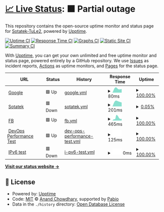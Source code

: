 # [📈 Live Status](https://Sotatek-TuLe2.github.io/upptime-demo): <!--live status--> **🟧 Partial outage**

This repository contains the open-source uptime monitor and status page for [Sotatek-TuLe2](https://Sotatek-TuLe2.github.io/upptime-demo), powered by [Upptime](https://github.com/upptime/upptime).

[![Uptime CI](https://github.com/Sotatek-TuLe2/upptime-demo/workflows/Uptime%20CI/badge.svg)](https://github.com/Sotatek-TuLe2/upptime-demo/actions?query=workflow%3A%22Uptime+CI%22)
[![Response Time CI](https://github.com/Sotatek-TuLe2/upptime-demo/workflows/Response%20Time%20CI/badge.svg)](https://github.com/Sotatek-TuLe2/upptime-demo/actions?query=workflow%3A%22Response+Time+CI%22)
[![Graphs CI](https://github.com/Sotatek-TuLe2/upptime-demo/workflows/Graphs%20CI/badge.svg)](https://github.com/Sotatek-TuLe2/upptime-demo/actions?query=workflow%3A%22Graphs+CI%22)
[![Static Site CI](https://github.com/Sotatek-TuLe2/upptime-demo/workflows/Static%20Site%20CI/badge.svg)](https://github.com/Sotatek-TuLe2/upptime-demo/actions?query=workflow%3A%22Static+Site+CI%22)
[![Summary CI](https://github.com/Sotatek-TuLe2/upptime-demo/workflows/Summary%20CI/badge.svg)](https://github.com/Sotatek-TuLe2/upptime-demo/actions?query=workflow%3A%22Summary+CI%22)

With [Upptime](https://upptime.js.org), you can get your own unlimited and free uptime monitor and status page, powered entirely by a GitHub repository. We use [Issues](https://github.com/Sotatek-TuLe2/upptime-demo/issues) as incident reports, [Actions](https://github.com/Sotatek-TuLe2/upptime-demo/actions) as uptime monitors, and [Pages](https://Sotatek-TuLe2.github.io/upptime-demo) for the status page.

<!--start: status pages-->
<!-- This summary is generated by Upptime (https://github.com/upptime/upptime) -->
<!-- Do not edit this manually, your changes will be overwritten -->
<!-- prettier-ignore -->
| URL | Status | History | Response Time | Uptime |
| --- | ------ | ------- | ------------- | ------ |
| <img alt="" src="https://icons.duckduckgo.com/ip3/www.google.com.ico" height="13"> [Google](https://www.google.com) | 🟩 Up | [google.yml](https://github.com/Sotatek-TuLe2/upptime-demo/commits/HEAD/history/google.yml) | <details><summary><img alt="Response time graph" src="./graphs/google/response-time-week.png" height="20"> 80ms</summary><br><a href="https://Sotatek-TuLe2.github.io/upptime-demo/history/google"><img alt="Response time 80" src="https://img.shields.io/endpoint?url=https%3A%2F%2Fraw.githubusercontent.com%2FSotatek-TuLe2%2Fupptime-demo%2FHEAD%2Fapi%2Fgoogle%2Fresponse-time.json"></a><br><a href="https://Sotatek-TuLe2.github.io/upptime-demo/history/google"><img alt="24-hour response time 80" src="https://img.shields.io/endpoint?url=https%3A%2F%2Fraw.githubusercontent.com%2FSotatek-TuLe2%2Fupptime-demo%2FHEAD%2Fapi%2Fgoogle%2Fresponse-time-day.json"></a><br><a href="https://Sotatek-TuLe2.github.io/upptime-demo/history/google"><img alt="7-day response time 80" src="https://img.shields.io/endpoint?url=https%3A%2F%2Fraw.githubusercontent.com%2FSotatek-TuLe2%2Fupptime-demo%2FHEAD%2Fapi%2Fgoogle%2Fresponse-time-week.json"></a><br><a href="https://Sotatek-TuLe2.github.io/upptime-demo/history/google"><img alt="30-day response time 80" src="https://img.shields.io/endpoint?url=https%3A%2F%2Fraw.githubusercontent.com%2FSotatek-TuLe2%2Fupptime-demo%2FHEAD%2Fapi%2Fgoogle%2Fresponse-time-month.json"></a><br><a href="https://Sotatek-TuLe2.github.io/upptime-demo/history/google"><img alt="1-year response time 80" src="https://img.shields.io/endpoint?url=https%3A%2F%2Fraw.githubusercontent.com%2FSotatek-TuLe2%2Fupptime-demo%2FHEAD%2Fapi%2Fgoogle%2Fresponse-time-year.json"></a></details> | <details><summary><a href="https://Sotatek-TuLe2.github.io/upptime-demo/history/google">100.00%</a></summary><a href="https://Sotatek-TuLe2.github.io/upptime-demo/history/google"><img alt="All-time uptime 100.00%" src="https://img.shields.io/endpoint?url=https%3A%2F%2Fraw.githubusercontent.com%2FSotatek-TuLe2%2Fupptime-demo%2FHEAD%2Fapi%2Fgoogle%2Fuptime.json"></a><br><a href="https://Sotatek-TuLe2.github.io/upptime-demo/history/google"><img alt="24-hour uptime 100.00%" src="https://img.shields.io/endpoint?url=https%3A%2F%2Fraw.githubusercontent.com%2FSotatek-TuLe2%2Fupptime-demo%2FHEAD%2Fapi%2Fgoogle%2Fuptime-day.json"></a><br><a href="https://Sotatek-TuLe2.github.io/upptime-demo/history/google"><img alt="7-day uptime 100.00%" src="https://img.shields.io/endpoint?url=https%3A%2F%2Fraw.githubusercontent.com%2FSotatek-TuLe2%2Fupptime-demo%2FHEAD%2Fapi%2Fgoogle%2Fuptime-week.json"></a><br><a href="https://Sotatek-TuLe2.github.io/upptime-demo/history/google"><img alt="30-day uptime 100.00%" src="https://img.shields.io/endpoint?url=https%3A%2F%2Fraw.githubusercontent.com%2FSotatek-TuLe2%2Fupptime-demo%2FHEAD%2Fapi%2Fgoogle%2Fuptime-month.json"></a><br><a href="https://Sotatek-TuLe2.github.io/upptime-demo/history/google"><img alt="1-year uptime 100.00%" src="https://img.shields.io/endpoint?url=https%3A%2F%2Fraw.githubusercontent.com%2FSotatek-TuLe2%2Fupptime-demo%2FHEAD%2Fapi%2Fgoogle%2Fuptime-year.json"></a></details>
| <img alt="" src="https://icons.duckduckgo.com/ip3/www.sotatek.com.ico" height="13"> [Sotatek](https://www.sotatek.com) | 🟥 Down | [sotatek.yml](https://github.com/Sotatek-TuLe2/upptime-demo/commits/HEAD/history/sotatek.yml) | <details><summary><img alt="Response time graph" src="./graphs/sotatek/response-time-week.png" height="20"> 201ms</summary><br><a href="https://Sotatek-TuLe2.github.io/upptime-demo/history/sotatek"><img alt="Response time 201" src="https://img.shields.io/endpoint?url=https%3A%2F%2Fraw.githubusercontent.com%2FSotatek-TuLe2%2Fupptime-demo%2FHEAD%2Fapi%2Fsotatek%2Fresponse-time.json"></a><br><a href="https://Sotatek-TuLe2.github.io/upptime-demo/history/sotatek"><img alt="24-hour response time 201" src="https://img.shields.io/endpoint?url=https%3A%2F%2Fraw.githubusercontent.com%2FSotatek-TuLe2%2Fupptime-demo%2FHEAD%2Fapi%2Fsotatek%2Fresponse-time-day.json"></a><br><a href="https://Sotatek-TuLe2.github.io/upptime-demo/history/sotatek"><img alt="7-day response time 201" src="https://img.shields.io/endpoint?url=https%3A%2F%2Fraw.githubusercontent.com%2FSotatek-TuLe2%2Fupptime-demo%2FHEAD%2Fapi%2Fsotatek%2Fresponse-time-week.json"></a><br><a href="https://Sotatek-TuLe2.github.io/upptime-demo/history/sotatek"><img alt="30-day response time 201" src="https://img.shields.io/endpoint?url=https%3A%2F%2Fraw.githubusercontent.com%2FSotatek-TuLe2%2Fupptime-demo%2FHEAD%2Fapi%2Fsotatek%2Fresponse-time-month.json"></a><br><a href="https://Sotatek-TuLe2.github.io/upptime-demo/history/sotatek"><img alt="1-year response time 201" src="https://img.shields.io/endpoint?url=https%3A%2F%2Fraw.githubusercontent.com%2FSotatek-TuLe2%2Fupptime-demo%2FHEAD%2Fapi%2Fsotatek%2Fresponse-time-year.json"></a></details> | <details><summary><a href="https://Sotatek-TuLe2.github.io/upptime-demo/history/sotatek">0.05%</a></summary><a href="https://Sotatek-TuLe2.github.io/upptime-demo/history/sotatek"><img alt="All-time uptime 0.05%" src="https://img.shields.io/endpoint?url=https%3A%2F%2Fraw.githubusercontent.com%2FSotatek-TuLe2%2Fupptime-demo%2FHEAD%2Fapi%2Fsotatek%2Fuptime.json"></a><br><a href="https://Sotatek-TuLe2.github.io/upptime-demo/history/sotatek"><img alt="24-hour uptime 0.05%" src="https://img.shields.io/endpoint?url=https%3A%2F%2Fraw.githubusercontent.com%2FSotatek-TuLe2%2Fupptime-demo%2FHEAD%2Fapi%2Fsotatek%2Fuptime-day.json"></a><br><a href="https://Sotatek-TuLe2.github.io/upptime-demo/history/sotatek"><img alt="7-day uptime 0.05%" src="https://img.shields.io/endpoint?url=https%3A%2F%2Fraw.githubusercontent.com%2FSotatek-TuLe2%2Fupptime-demo%2FHEAD%2Fapi%2Fsotatek%2Fuptime-week.json"></a><br><a href="https://Sotatek-TuLe2.github.io/upptime-demo/history/sotatek"><img alt="30-day uptime 0.05%" src="https://img.shields.io/endpoint?url=https%3A%2F%2Fraw.githubusercontent.com%2FSotatek-TuLe2%2Fupptime-demo%2FHEAD%2Fapi%2Fsotatek%2Fuptime-month.json"></a><br><a href="https://Sotatek-TuLe2.github.io/upptime-demo/history/sotatek"><img alt="1-year uptime 0.05%" src="https://img.shields.io/endpoint?url=https%3A%2F%2Fraw.githubusercontent.com%2FSotatek-TuLe2%2Fupptime-demo%2FHEAD%2Fapi%2Fsotatek%2Fuptime-year.json"></a></details>
| <img alt="" src="https://icons.duckduckgo.com/ip3/www.facebook.com.ico" height="13"> [FB](https://www.facebook.com) | 🟩 Up | [fb.yml](https://github.com/Sotatek-TuLe2/upptime-demo/commits/HEAD/history/fb.yml) | <details><summary><img alt="Response time graph" src="./graphs/fb/response-time-week.png" height="20"> 465ms</summary><br><a href="https://Sotatek-TuLe2.github.io/upptime-demo/history/fb"><img alt="Response time 465" src="https://img.shields.io/endpoint?url=https%3A%2F%2Fraw.githubusercontent.com%2FSotatek-TuLe2%2Fupptime-demo%2FHEAD%2Fapi%2Ffb%2Fresponse-time.json"></a><br><a href="https://Sotatek-TuLe2.github.io/upptime-demo/history/fb"><img alt="24-hour response time 465" src="https://img.shields.io/endpoint?url=https%3A%2F%2Fraw.githubusercontent.com%2FSotatek-TuLe2%2Fupptime-demo%2FHEAD%2Fapi%2Ffb%2Fresponse-time-day.json"></a><br><a href="https://Sotatek-TuLe2.github.io/upptime-demo/history/fb"><img alt="7-day response time 465" src="https://img.shields.io/endpoint?url=https%3A%2F%2Fraw.githubusercontent.com%2FSotatek-TuLe2%2Fupptime-demo%2FHEAD%2Fapi%2Ffb%2Fresponse-time-week.json"></a><br><a href="https://Sotatek-TuLe2.github.io/upptime-demo/history/fb"><img alt="30-day response time 465" src="https://img.shields.io/endpoint?url=https%3A%2F%2Fraw.githubusercontent.com%2FSotatek-TuLe2%2Fupptime-demo%2FHEAD%2Fapi%2Ffb%2Fresponse-time-month.json"></a><br><a href="https://Sotatek-TuLe2.github.io/upptime-demo/history/fb"><img alt="1-year response time 465" src="https://img.shields.io/endpoint?url=https%3A%2F%2Fraw.githubusercontent.com%2FSotatek-TuLe2%2Fupptime-demo%2FHEAD%2Fapi%2Ffb%2Fresponse-time-year.json"></a></details> | <details><summary><a href="https://Sotatek-TuLe2.github.io/upptime-demo/history/fb">100.00%</a></summary><a href="https://Sotatek-TuLe2.github.io/upptime-demo/history/fb"><img alt="All-time uptime 100.00%" src="https://img.shields.io/endpoint?url=https%3A%2F%2Fraw.githubusercontent.com%2FSotatek-TuLe2%2Fupptime-demo%2FHEAD%2Fapi%2Ffb%2Fuptime.json"></a><br><a href="https://Sotatek-TuLe2.github.io/upptime-demo/history/fb"><img alt="24-hour uptime 100.00%" src="https://img.shields.io/endpoint?url=https%3A%2F%2Fraw.githubusercontent.com%2FSotatek-TuLe2%2Fupptime-demo%2FHEAD%2Fapi%2Ffb%2Fuptime-day.json"></a><br><a href="https://Sotatek-TuLe2.github.io/upptime-demo/history/fb"><img alt="7-day uptime 100.00%" src="https://img.shields.io/endpoint?url=https%3A%2F%2Fraw.githubusercontent.com%2FSotatek-TuLe2%2Fupptime-demo%2FHEAD%2Fapi%2Ffb%2Fuptime-week.json"></a><br><a href="https://Sotatek-TuLe2.github.io/upptime-demo/history/fb"><img alt="30-day uptime 100.00%" src="https://img.shields.io/endpoint?url=https%3A%2F%2Fraw.githubusercontent.com%2FSotatek-TuLe2%2Fupptime-demo%2FHEAD%2Fapi%2Ffb%2Fuptime-month.json"></a><br><a href="https://Sotatek-TuLe2.github.io/upptime-demo/history/fb"><img alt="1-year uptime 100.00%" src="https://img.shields.io/endpoint?url=https%3A%2F%2Fraw.githubusercontent.com%2FSotatek-TuLe2%2Fupptime-demo%2FHEAD%2Fapi%2Ffb%2Fuptime-year.json"></a></details>
| <img alt="" src="https://icons.duckduckgo.com/ip3/performance.devops.sotatek.works.ico" height="13"> [DevOps Performance Test](https://performance.devops.sotatek.works/) | 🟩 Up | [dev-ops-performance-test.yml](https://github.com/Sotatek-TuLe2/upptime-demo/commits/HEAD/history/dev-ops-performance-test.yml) | <details><summary><img alt="Response time graph" src="./graphs/dev-ops-performance-test/response-time-week.png" height="20"> 125ms</summary><br><a href="https://Sotatek-TuLe2.github.io/upptime-demo/history/dev-ops-performance-test"><img alt="Response time 125" src="https://img.shields.io/endpoint?url=https%3A%2F%2Fraw.githubusercontent.com%2FSotatek-TuLe2%2Fupptime-demo%2FHEAD%2Fapi%2Fdev-ops-performance-test%2Fresponse-time.json"></a><br><a href="https://Sotatek-TuLe2.github.io/upptime-demo/history/dev-ops-performance-test"><img alt="24-hour response time 125" src="https://img.shields.io/endpoint?url=https%3A%2F%2Fraw.githubusercontent.com%2FSotatek-TuLe2%2Fupptime-demo%2FHEAD%2Fapi%2Fdev-ops-performance-test%2Fresponse-time-day.json"></a><br><a href="https://Sotatek-TuLe2.github.io/upptime-demo/history/dev-ops-performance-test"><img alt="7-day response time 125" src="https://img.shields.io/endpoint?url=https%3A%2F%2Fraw.githubusercontent.com%2FSotatek-TuLe2%2Fupptime-demo%2FHEAD%2Fapi%2Fdev-ops-performance-test%2Fresponse-time-week.json"></a><br><a href="https://Sotatek-TuLe2.github.io/upptime-demo/history/dev-ops-performance-test"><img alt="30-day response time 125" src="https://img.shields.io/endpoint?url=https%3A%2F%2Fraw.githubusercontent.com%2FSotatek-TuLe2%2Fupptime-demo%2FHEAD%2Fapi%2Fdev-ops-performance-test%2Fresponse-time-month.json"></a><br><a href="https://Sotatek-TuLe2.github.io/upptime-demo/history/dev-ops-performance-test"><img alt="1-year response time 125" src="https://img.shields.io/endpoint?url=https%3A%2F%2Fraw.githubusercontent.com%2FSotatek-TuLe2%2Fupptime-demo%2FHEAD%2Fapi%2Fdev-ops-performance-test%2Fresponse-time-year.json"></a></details> | <details><summary><a href="https://Sotatek-TuLe2.github.io/upptime-demo/history/dev-ops-performance-test">100.00%</a></summary><a href="https://Sotatek-TuLe2.github.io/upptime-demo/history/dev-ops-performance-test"><img alt="All-time uptime 100.00%" src="https://img.shields.io/endpoint?url=https%3A%2F%2Fraw.githubusercontent.com%2FSotatek-TuLe2%2Fupptime-demo%2FHEAD%2Fapi%2Fdev-ops-performance-test%2Fuptime.json"></a><br><a href="https://Sotatek-TuLe2.github.io/upptime-demo/history/dev-ops-performance-test"><img alt="24-hour uptime 100.00%" src="https://img.shields.io/endpoint?url=https%3A%2F%2Fraw.githubusercontent.com%2FSotatek-TuLe2%2Fupptime-demo%2FHEAD%2Fapi%2Fdev-ops-performance-test%2Fuptime-day.json"></a><br><a href="https://Sotatek-TuLe2.github.io/upptime-demo/history/dev-ops-performance-test"><img alt="7-day uptime 100.00%" src="https://img.shields.io/endpoint?url=https%3A%2F%2Fraw.githubusercontent.com%2FSotatek-TuLe2%2Fupptime-demo%2FHEAD%2Fapi%2Fdev-ops-performance-test%2Fuptime-week.json"></a><br><a href="https://Sotatek-TuLe2.github.io/upptime-demo/history/dev-ops-performance-test"><img alt="30-day uptime 100.00%" src="https://img.shields.io/endpoint?url=https%3A%2F%2Fraw.githubusercontent.com%2FSotatek-TuLe2%2Fupptime-demo%2FHEAD%2Fapi%2Fdev-ops-performance-test%2Fuptime-month.json"></a><br><a href="https://Sotatek-TuLe2.github.io/upptime-demo/history/dev-ops-performance-test"><img alt="1-year uptime 100.00%" src="https://img.shields.io/endpoint?url=https%3A%2F%2Fraw.githubusercontent.com%2FSotatek-TuLe2%2Fupptime-demo%2FHEAD%2Fapi%2Fdev-ops-performance-test%2Fuptime-year.json"></a></details>
| <img alt="" src="https://icons.duckduckgo.com/ip3/null.ico" height="13"> [IPv6 test](forwardemail.net) | 🟥 Down | [i-pv6-test.yml](https://github.com/Sotatek-TuLe2/upptime-demo/commits/HEAD/history/i-pv6-test.yml) | <details><summary><img alt="Response time graph" src="./graphs/i-pv6-test/response-time-week.png" height="20"> 0ms</summary><br><a href="https://Sotatek-TuLe2.github.io/upptime-demo/history/i-pv6-test"><img alt="Response time 0" src="https://img.shields.io/endpoint?url=https%3A%2F%2Fraw.githubusercontent.com%2FSotatek-TuLe2%2Fupptime-demo%2FHEAD%2Fapi%2Fi-pv6-test%2Fresponse-time.json"></a><br><a href="https://Sotatek-TuLe2.github.io/upptime-demo/history/i-pv6-test"><img alt="24-hour response time 0" src="https://img.shields.io/endpoint?url=https%3A%2F%2Fraw.githubusercontent.com%2FSotatek-TuLe2%2Fupptime-demo%2FHEAD%2Fapi%2Fi-pv6-test%2Fresponse-time-day.json"></a><br><a href="https://Sotatek-TuLe2.github.io/upptime-demo/history/i-pv6-test"><img alt="7-day response time 0" src="https://img.shields.io/endpoint?url=https%3A%2F%2Fraw.githubusercontent.com%2FSotatek-TuLe2%2Fupptime-demo%2FHEAD%2Fapi%2Fi-pv6-test%2Fresponse-time-week.json"></a><br><a href="https://Sotatek-TuLe2.github.io/upptime-demo/history/i-pv6-test"><img alt="30-day response time 0" src="https://img.shields.io/endpoint?url=https%3A%2F%2Fraw.githubusercontent.com%2FSotatek-TuLe2%2Fupptime-demo%2FHEAD%2Fapi%2Fi-pv6-test%2Fresponse-time-month.json"></a><br><a href="https://Sotatek-TuLe2.github.io/upptime-demo/history/i-pv6-test"><img alt="1-year response time 0" src="https://img.shields.io/endpoint?url=https%3A%2F%2Fraw.githubusercontent.com%2FSotatek-TuLe2%2Fupptime-demo%2FHEAD%2Fapi%2Fi-pv6-test%2Fresponse-time-year.json"></a></details> | <details><summary><a href="https://Sotatek-TuLe2.github.io/upptime-demo/history/i-pv6-test">100.00%</a></summary><a href="https://Sotatek-TuLe2.github.io/upptime-demo/history/i-pv6-test"><img alt="All-time uptime 100.00%" src="https://img.shields.io/endpoint?url=https%3A%2F%2Fraw.githubusercontent.com%2FSotatek-TuLe2%2Fupptime-demo%2FHEAD%2Fapi%2Fi-pv6-test%2Fuptime.json"></a><br><a href="https://Sotatek-TuLe2.github.io/upptime-demo/history/i-pv6-test"><img alt="24-hour uptime 100.00%" src="https://img.shields.io/endpoint?url=https%3A%2F%2Fraw.githubusercontent.com%2FSotatek-TuLe2%2Fupptime-demo%2FHEAD%2Fapi%2Fi-pv6-test%2Fuptime-day.json"></a><br><a href="https://Sotatek-TuLe2.github.io/upptime-demo/history/i-pv6-test"><img alt="7-day uptime 100.00%" src="https://img.shields.io/endpoint?url=https%3A%2F%2Fraw.githubusercontent.com%2FSotatek-TuLe2%2Fupptime-demo%2FHEAD%2Fapi%2Fi-pv6-test%2Fuptime-week.json"></a><br><a href="https://Sotatek-TuLe2.github.io/upptime-demo/history/i-pv6-test"><img alt="30-day uptime 100.00%" src="https://img.shields.io/endpoint?url=https%3A%2F%2Fraw.githubusercontent.com%2FSotatek-TuLe2%2Fupptime-demo%2FHEAD%2Fapi%2Fi-pv6-test%2Fuptime-month.json"></a><br><a href="https://Sotatek-TuLe2.github.io/upptime-demo/history/i-pv6-test"><img alt="1-year uptime 100.00%" src="https://img.shields.io/endpoint?url=https%3A%2F%2Fraw.githubusercontent.com%2FSotatek-TuLe2%2Fupptime-demo%2FHEAD%2Fapi%2Fi-pv6-test%2Fuptime-year.json"></a></details>

<!--end: status pages-->

[**Visit our status website →**](https://Sotatek-TuLe2.github.io/upptime-demo)

## 📄 License

- Powered by: [Upptime](https://github.com/upptime/upptime)
- Code: [MIT](./LICENSE) © [Anand Chowdhary](https://anandchowdhary.com), supported by [Pabio](https://pabio.com)
- Data in the `./history` directory: [Open Database License](https://opendatacommons.org/licenses/odbl/1-0/)
